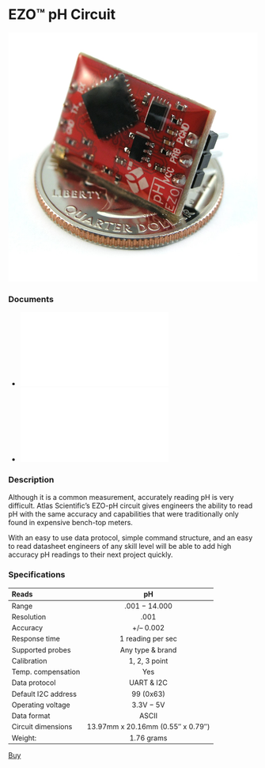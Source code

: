 # EZO™ pH Circuit

![](./EZO-pH-Circuit-01.jpg)

### Documents
* ![EZO™ pH Circuit Datasheet](./pH_EZO_Datasheet_2.pdf)
* ![ Wiring Diagram ](./ezo-ph-wiringdiagram.pdf)

### Description

Although it is a common measurement, accurately reading pH is very difficult. Atlas Scientific’s EZO-pH circuit gives engineers the ability to read pH with the same accuracy and capabilities that were traditionally only found in expensive bench-top meters.

With an easy to use data protocol, simple command structure, and an easy to read datasheet engineers of any skill level will be able to add high accuracy pH readings to their next project quickly.


### Specifications


| Reads               |                pH                 |
|:------------------- |:---------------------------------:|
| Range               |           .001 − 14.000           |
| Resolution          |               .001                |
| Accuracy            |             +/– 0.002             |
| Response time       |         1 reading per sec         |
| Supported probes    |         Any type & brand          |
| Calibration         |           1, 2, 3 point           |
| Temp. compensation  |                Yes                |
| Data protocol       |            UART & I2C             |
| Default I2C address |             99 (0x63)             |
| Operating voltage   |             3.3V − 5V             |
| Data format         |               ASCII               |
| Circuit dimensions  | 13.97mm x 20.16mm (0.55″ x 0.79″) |
| Weight:             |            1.76 grams             |

[Buy](https://atlas-scientific.com/embedded-solutions/ezo-ph-circuit/)
